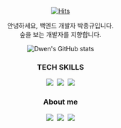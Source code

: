 <div align=center>
 
[![Hits](https://hits.seeyoufarm.com/api/count/incr/badge.svg?url=https%3A%2F%2Fgithub.com%2Fdwenpark&count_bg=%2379C83D&title_bg=%23555555&icon=&icon_color=%23E7E7E7&title=hits&edge_flat=false)](https://hits.seeyoufarm.com)
  
</div>

<p align=center>
  안녕하세요, 백엔드 개발자 박종규입니다. <br>
  숲을 보는 개발자를 지향합니다.
</p>


<div align=center>

![Dwen's GitHub stats](https://github-readme-stats.vercel.app/api?username=dwenpark&show_icons=true&theme=dark)

</div>

<h3 align="center">TECH SKILLS</h3>
<div align=center>
  <img src="https://img.shields.io/badge/Python-3776AB?style=flat-square&logo=Python&logoColor=white"/></a>&nbsp 
  <img src="https://img.shields.io/badge/Django-092E20?style=flat-square&logo=Django&logoColor=white"/></a>&nbsp 
  <img src="https://img.shields.io/badge/MySQL-4479A1?style=flat-square&logo=MySQL&logoColor=white"/></a>
</div>

<h3 align="center">About me</h3>
<div align=center>
  <a href="https://maddening-hawk-8d6.notion.site/Dwen-4652af2ccfff4a26a2a93bc1aad9eff6"><img src="https://img.shields.io/badge/Notion-000000?style=flat-square&logo=Notion&logoColor=white&link=https://maddening-hawk-8d6.notion.site/Dwen-4652af2ccfff4a26a2a93bc1aad9eff6"/></a>&nbsp
  <a href="https://velog.io/@dwenup"><img src="https://img.shields.io/badge/Tech%20Blog-11B48A?style=flat-square&logo=Vimeo&logoColor=white&link=https://velog.io/@dwenup"/></a>&nbsp
  <a href="mailto:dwenup@gmail.com"><img src="https://img.shields.io/badge/Gmail-d14836?style=flat-square&logo=Gmail&logoColor=white&link=dwenup@gmail.com"/></a>
</div>
